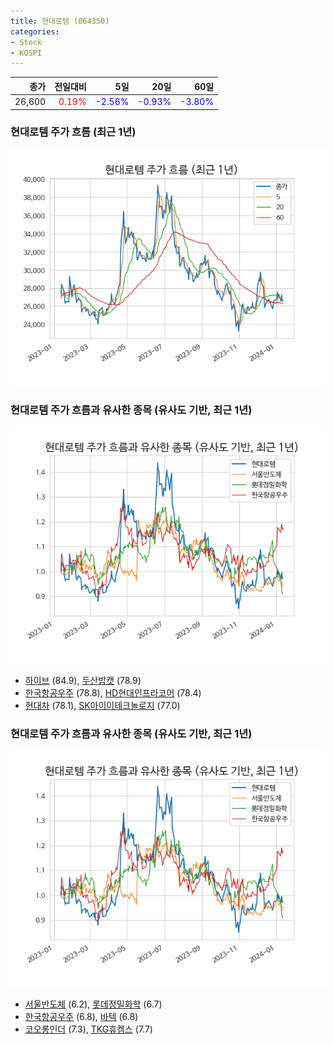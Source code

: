 ```yaml
---
title: 현대로템 (064350)
categories:
- Stock
- KOSPI
---
```


|종가|전일대비|5일|20일|60일|
|---:|-------:|--:|---:|---:|
|26,600|<span style="color: red">0.19%</span>|<span style="color: blue">-2.56%</span>|<span style="color: blue">-0.93%</span>|<span style="color: blue">-3.80%</span>|

<!-- more -->
### 현대로템 주가 흐름 (최근 1년)
![064350](/assets/images/stock/064350.png)


### 현대로템 주가 흐름과 유사한 종목 (유사도 기반, 최근 1년)
![064350](/assets/images/stock/064350_sim.png)

- [하이브](/352820/) (84.9), [두산밥캣](/241560/) (78.9)
- [한국항공우주](/047810/) (78.8), [HD현대인프라코어](/042670/) (78.4)
- [현대차](/005380/) (78.1), [SK아이이테크놀로지](/361610/) (77.0)


### 현대로템 주가 흐름과 유사한 종목 (유사도 기반, 최근 1년)
![064350](/assets/images/stock/064350_sim.png)

- [서울반도체](/046890/) (6.2), [롯데정밀화학](/004000/) (6.7)
- [한국항공우주](/047810/) (6.8), [바텍](/043150/) (6.8)
- [코오롱인더](/120110/) (7.3), [TKG휴켐스](/069260/) (7.7)